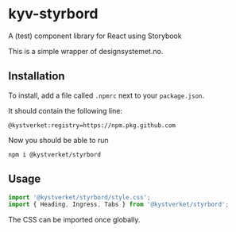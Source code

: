 # kyv-styrbord

A (test) component library for React using Storybook

This is a simple wrapper of designsystemet.no.

## Installation

To install, add a file called ```.npmrc``` next to your ```package.json```.

It should contain the following line:

```.npmrc
@kystverket:registry=https://npm.pkg.github.com
```

Now you should be able to run

```npm i @kystverket/styrbord```

## Usage

```js
import '@kystverket/styrbord/style.css';
import { Heading, Ingress, Tabs } from '@kystverket/styrbord';
```

The CSS can be imported once globally.
